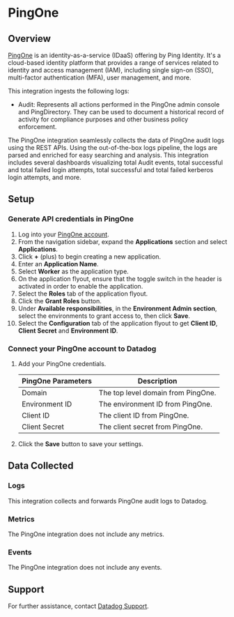 # PingOne

## Overview

[PingOne][1] is an identity-as-a-service (IDaaS) offering by Ping Identity. It's a cloud-based identity platform that provides a range of services related to identity and access management (IAM), including single sign-on (SSO), multi-factor authentication (MFA), user management, and more.

This integration ingests the following logs:

- Audit: Represents all actions performed in the PingOne admin console and PingDirectory. They can be used to document a historical record of activity for compliance purposes and other business policy enforcement.

The PingOne integration seamlessly collects the data of PingOne audit logs using the REST APIs. Using the out-of-the-box logs pipeline, the logs are parsed and enriched for easy searching and analysis. This integration includes several dashboards visualizing total Audit events, total successful and total failed login attempts, total successful and total failed kerberos login attempts, and more.

## Setup

### Generate API credentials in PingOne

1. Log into your [PingOne account][2].
2. From the navigation sidebar, expand the **Applications** section and select **Applications**.
3. Click **+** (plus) to begin creating a new application.
4. Enter an **Application Name**.
5. Select **Worker** as the application type.
6. On the application flyout, ensure that the toggle switch in the header is activated in order to enable the application.
7. Select the **Roles** tab of the application flyout.
8. Click the **Grant Roles** button.
9. Under **Available responsibilities**, in the **Environment Admin section**, select the environments to grant access to, then click **Save**.
10. Select the **Configuration** tab of the application flyout to get **Client ID**, **Client Secret** and **Environment ID**.

### Connect your PingOne account to Datadog

1. Add your PingOne credentials.

    | PingOne Parameters | Description                                                                |
    | ----------------------------- | ----------------------------------------------------------------|
    | Domain                        | The top level domain from PingOne.                              |
    | Environment ID                | The environment ID from PingOne.                                |
    | Client ID                     | The client ID from PingOne.                                     |
    | Client Secret                 | The client secret from PingOne.                                 |

2. Click the **Save** button to save your settings.

## Data Collected

### Logs

This integration collects and forwards PingOne audit logs to Datadog.

### Metrics

The PingOne integration does not include any metrics.

### Events

The PingOne integration does not include any events.

## Support

For further assistance, contact [Datadog Support][3].

[1]: https://www.pingidentity.com/en.html
[2]: https://www.pingidentity.com/bin/ping/signOnLink
[3]: https://docs.datadoghq.com/help/
